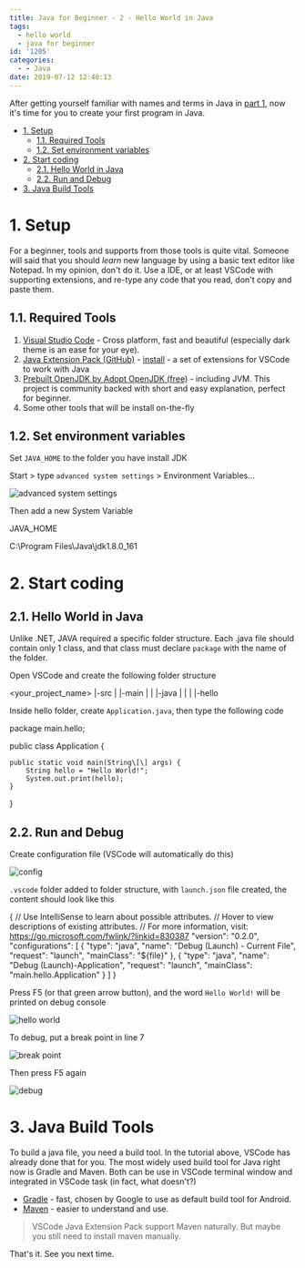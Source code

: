 ```yaml
---
title: Java for Beginner - 2 - Hello World in Java
tags:
  - hello world
  - java for beginner
id: '1205'
categories:
  - - Java
date: 2019-07-12 12:40:13
---
```


After getting yourself familiar with names and terms in Java in [part 1](https://coding4food.net/2019/07/11/java-for-beginner-1-introduction-to-java-from-a-net-guy/), now it's time for you to create your first program in Java.

<!-- more -->

*   [1. Setup](#1-setup)
    *   [1.1. Required Tools](#11-required-tools)
    *   [1.2. Set environment variables](#12-set-environment-variables)
*   [2. Start coding](#2-start-coding)
    *   [2.1. Hello World in Java](#21-hello-world-in-java)
    *   [2.2. Run and Debug](#22-run-and-debug)
*   [3. Java Build Tools](#3-java-build-tools)

# 1. Setup

For a beginner, tools and supports from those tools is quite vital. Someone will said that you should _learn_ new language by using a basic text editor like Notepad. In my opinion, don't do it. Use a IDE, or at least VSCode with supporting extensions, and re-type any code that you read, don't copy and paste them.

## 1.1. Required Tools

1.  [Visual Studio Code](https://code.visualstudio.com/) - Cross platform, fast and beautiful (especially dark theme is an ease for your eye).
2.  [Java Extension Pack (GitHub)](https://github.com/Microsoft/vscode-java-pack) - [install](https://marketplace.visualstudio.com/items?itemName=vscjava.vscode-java-pack&ssr=false) - a set of extensions for VSCode to work with Java
3.  [Prebuilt OpenJDK by Adopt OpenJDK (free)](https://adoptopenjdk.net/) - including JVM. This project is community backed with short and easy explanation, perfect for beginner.
4.  Some other tools that will be install on-the-fly

## 1.2. Set environment variables

Set `JAVA_HOME` to the folder you have install JDK

Start > type `advanced system settings` > Environment Variables…

![advanced system settings](https://i.imgur.com/WokUE7n.png)

Then add a new System Variable

JAVA\_HOME

C:\\Program Files\\Java\\jdk1.8.0\_161

# 2. Start coding

## 2.1. Hello World in Java

Unlike .NET, JAVA required a specific folder structure. Each .java file should contain only 1 class, and that class must declare `package` with the name of the folder.

Open VSCode and create the following folder structure

<your\_project\_name>
|-src
| |-main
| | |-java
| | | |-hello

Inside hello folder, create `Application.java`, then type the following code

package main.hello;

public class Application {

    public static void main(String\[\] args) {
        String hello = "Hello World!";
        System.out.print(hello);
    }
}

## 2.2. Run and Debug

Create configuration file (VSCode will automatically do this)

![config](https://i.imgur.com/r1j33Ht.png)

`.vscode` folder added to folder structure, with `launch.json` file created, the content should look like this

{
    // Use IntelliSense to learn about possible attributes.
    // Hover to view descriptions of existing attributes.
    // For more information, visit: https://go.microsoft.com/fwlink/?linkid=830387
    "version": "0.2.0",
    "configurations": \[
        {
            "type": "java",
            "name": "Debug (Launch) - Current File",
            "request": "launch",
            "mainClass": "${file}"
        },
        {
            "type": "java",
            "name": "Debug (Launch)-Application",
            "request": "launch",
            "mainClass": "main.hello.Application"
        }
    \]
}

Press F5 (or that green arrow button), and the word `Hello World!` will be printed on debug console

![hello world](https://i.imgur.com/lopZQwM.png)

To debug, put a break point in line 7

![break point](https://i.imgur.com/fSl61GO.png)

Then press F5 again

![debug](https://i.imgur.com/hJHvv44.png)

# 3. Java Build Tools

To build a java file, you need a build tool. In the tutorial above, VSCode has already done that for you. The most widely used build tool for Java right now is Gradle and Maven. Both can be use in VSCode terminal window and integrated in VSCode task (in fact, what doesn't?)

*   [Gradle](https://gradle.org/) - fast, chosen by Google to use as default build tool for Android.
*   [Maven](https://maven.apache.org/) - easier to understand and use.

> VSCode Java Extension Pack support Maven naturally. But maybe you still need to install maven manually.

That's it. See you next time.